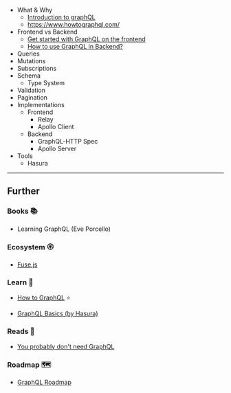 - What & Why
    - [Introduction to graphQL](https://graphql.org/learn/)
    - https://www.howtographql.com/
- Frontend vs Backend
    - [Get started with GraphQL on the frontend](https://www.howtographql.com/react-apollo/0-introduction/)
    - [How to use GraphQL in Backend?](https://www.howtographql.com/)
- Queries
- Mutations
- Subscriptions
- Schema
    - Type System
- Validation
- Pagination
- Implementations
    - Frontend
        - Relay
        - Apollo Client
    - Backend
        - GraphQL-HTTP Spec
        - Apollo Server
- Tools
    - Hasura

---
## Further

### Books 📚

- Learning GraphQL (Eve Porcello)

### Ecosystem 🏵

- [Fuse.js](https://fusejs.org/)

### Learn 🧠

- [How to GraphQL](https://www.howtographql.com/) ⭐

- [GraphQL Basics (by Hasura)](https://hasura.io/learn/graphql/intro-graphql/introduction/)

### Reads 📄

- [You probably don't need GraphQL](https://mxstbr.com/thoughts/graphql)

### Roadmap 🗺

- [GraphQL Roadmap](https://roadmap.sh/graphql)